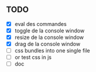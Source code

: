 ## TODO
- [x] eval des commandes
- [x] toggle de la console window
- [x] resize de la console window
- [x] drag de la console window
- [ ] css bundles into one single file
- [ ] or test css in js
- [ ] doc
